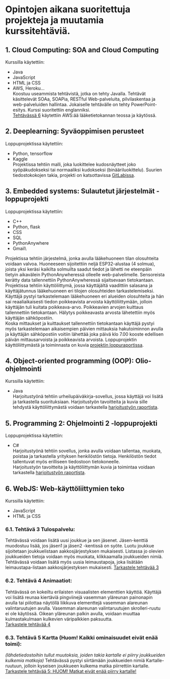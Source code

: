 
# Opintojen aikana suoritettuja projekteja ja muutamia kurssitehtäviä. 
## 1. Cloud Computing: SOA and Cloud Computing 
Kurssilla käytettiin:
- Java
- JavaScript
- HTML ja CSS
- AWS, Heroku...\
Koostuu useammista tehtävistä, jotka on tehty Javalla. Tehtävät käsittelevät SOAa, SOAPia, RESTful Web-palveluita, pilvilaskentaa ja web-palveluiden hallintaa. 
Jokaiselle tehtävälle on tehty PowerPoint-esitys. Kurssi suoritettiin englanniksi.\
[Tehtävässä 6](https://github.com/Okkimonkiainen/Studies/tree/main/CloudComputing/Task6) käytettiin AWS:ää lääketietokannan teossa ja käytössä.

## 2. Deeplearning: Syväoppimisen perusteet
Loppuprojektissa käytettiin:
- Python, tensorflow
- Kaggle\
Projektissa tehtiin malli, joka luokittelee kudosnäytteet joko syöpäkudokseksi tai normaaliksi kudokseksi (binääriluokittelu).
Suurien tiedostokokojen takia, projekti on katsottavissa [GitLabissa](https://gitlab.jyu.fi/tuomtryu/loppuprojekti_ties4141).

## 3. Embedded systems: Sulautetut järjestelmät -loppuprojekti
Loppuprojektissa käytettiin:
- C++
- Python, flask
- CSS
- SQL
- PythonAnywhere
- Gmail\

Projektissa tehtiin järjestelmä, jonka avulla lääkehuoneen tilan olosuhteita voidaan valvoa. Huoneeseen sijoitettiin neljä ESP32-alustaa (4 solmua), joista yksi keräsi kaikilta solmuilta saadut tiedot ja
lähetti ne eteenpäin tietyin aikavälein PythonAnywheressä olleelle web-palvelimelle. Sensoreista kerätty data tallennettiin PythonAnywheressä sijaitsevaan tietokantaan. Projektissa tehtiin käyttöliittymä, jossa
 käyttäjältä vaadittiin salasana ja käyttäjätunnus lääkehuoneen eri tilojen olosuhteiden tarkastelemiseksi. Käyttäjä pystyi tarkastelemaan lääkehuoneen eri alueiden olosuhteita ja hän sai reaaliaikaisesti tiedon poikkeavista arvoista käyttöliittymään, jolloin käyttäjän tuli kuitata poikkeava-arvo. Poikkeavien arvojen kuittaus tallennettiin tietokantaan. Hälytys poikkeavasta arvosta lähetettiin myös käyttäjän sähköpostiin.\
Koska mittaukset ja kuittaukset tallennettiin tietokantaan käyttäjä pystyi myös tarkastelemaan aikaisempien päivien mittauksia hakutoiminnon avulla ja käyttäjän sähköpostiin voitiin lähettää
joka päivä klo 7.00 kooste edellisen päivän mittausarvoista ja poikkeavista arvoista.
Loppuprojektin käyttöliittymästä ja toiminnasta on kuvia [projektin loppuraportissa](https://github.com/Okkimonkiainen/Studies/blob/main/EmbeddedSystems/fridge-project-main/Sensoriverkkoprojekti___Loppuraportti.pdf).

## 4. Object-oriented programming (OOP): Olio-ohjelmointi
Kurssilla käytettiin:
- Java\
Harjoitustyönä tehtiin urheilupäiväkirja-sovellus, jossa käyttäjä voi lisätä ja tarkastella suorituksiaan.
Harjoitustyön tavoitteita ja kuvia sille tehdystä käyttöliittymästä voidaan tarkastella [harjoitustyön raportista](https://github.com/Okkimonkiainen/Studies/blob/main/OOP/olioraportti_tuomisto_rauma.pdf). 

## 5. Programming 2: Ohjelmointi 2 -loppuprojekti
Loppuprojektissa käytettiin:
- C#\
Harjoitustyönä tehtiin sovellus, jonka avulla voidaan tallentaa, muokata, poistaa ja tarkastella yrityksen henkilöstön tietoja.
Henkilöstön tiedot tallentuvat myös erilliseen tiedostoon tietokoneelle. \
Harjoitustyön tavoitteita ja käyttöliittymän kuvia ja toimintaa voidaan tarkastella [harjoitustyön raportista](https://github.com/Okkimonkiainen/Studies/blob/main/Programming2/Harjoitustyo/Ohjelmointi2_raportti.pdf).

## 6. WebJS: Web-käyttöliittymien teko
Kurssilla käytettiin:
- JavaScript
- HTML ja CSS

### 6.1. Tehtävä 3 Tulospalvelu:
Tehtävässä voidaan lisätä uusi joukkue ja sen jäsenet. Jäsen-kenttiä muodostuu lisää, jos jäsen1 ja jäsen2 -kentissä on syöte.
Luotu joukkue sijoitetaan joukkuelistaan aakkosjärjestyksen mukaisesti. Listassa jo olevien joukkueiden tietoja voidaan myös muokata,
klikkaamalla joukkueiden nimiä. Tehtävässä voidaan lisätä myös uusia leimaustapoja, joka lisätään leimaustapa-listaan aakkosjärjestyksen mukaisesti. 
[Tarkastele tehtävää 3](http://users.jyu.fi/~tuomtryu/TIEA2120/VT3/pohja.xhtml)

### 6.2. Tehtävä 4 Animaatiot:
Tehtävässä on kokeiltu erilaisten visuaalisten elementtien käyttöä. Käyttäjä voi lisätä reunaa kiertäviä pingviinejä vasemman yläreunan painonapin avulla tai
piilottaa näytöllä liikkuva elementtejä vasemman alareunan valintaruutujen avulla. 
Vasemman alareunan valintaruutujen skrolleri-ruutu ei ole käytössä. Oikean yläreunan palkin avulla, voidaan muuttaa kulmastakulmaan kulkevien väripalkkien paksuutta.\
[Tarkastele tehtävää 4](http://users.jyu.fi/~tuomtryu/TIEA2120/VT4/pohja.xhtml)

### 6.3. Tehtävä 5 Kartta (Huom! Kaikki ominaisuudet eivät enää toimi):
*(lähdetiedostoihin tullut muutoksia, joiden takia kartalle ei piirry joukkueiden kulkemia matkoja)*
Tehtävässä pystyi siirtämään joukkueiden nimiä Kartalle-ruutuun, jolloin kyseisen joukkueen kulkema matka piirrettiin kartalle. \
[Tarkastele tehtävää 5: HUOM! Matkat eivät enää piirry kartalle!](http://users.jyu.fi/~tuomtryu/TIEA2120/VT5/pohja.html)



